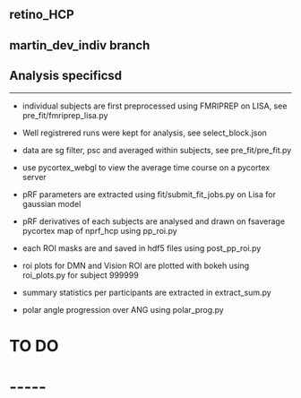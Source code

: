 ## retino_HCP

martin_dev_indiv branch
-----------------------

## Analysis specificsd
---------------------
- individual subjects are first preprocessed using FMRIPREP on LISA, see pre_fit/fmriprep_lisa.py
- Well registrered runs were kept for analysis, see select_block.json
- data are sg filter, psc and averaged within subjects, see pre_fit/pre_fit.py
- use pycortex_webgl to view the average time course on a pycortex server
- pRF parameters are extracted using fit/submit_fit_jobs.py on Lisa for gaussian model
- pRF derivatives of each subjects are analysed and drawn on fsaverage pycortex map of nprf_hcp using pp_roi.py
- each ROI masks are and saved in hdf5 files using post_pp_roi.py

- roi plots for DMN and Vision ROI are plotted with bokeh using roi_plots.py for subject 999999

- summary statistics per participants are extracted in extract_sum.py
- polar angle progression over ANG using polar_prog.py


# TO DO
# -----
